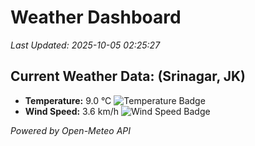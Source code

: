 
# Weather Dashboard

_Last Updated: 2025-10-05 02:25:27_

## Current Weather Data: (Srinagar, JK)
- **Temperature:** 9.0 °C ![Temperature Badge](https://img.shields.io/badge/Temperature-Low%20Temp-blue)
- **Wind Speed:** 3.6 km/h ![Wind Speed Badge](https://img.shields.io/badge/Wind%20Speed-Light%20Wind-blue)

*Powered by Open-Meteo API*
